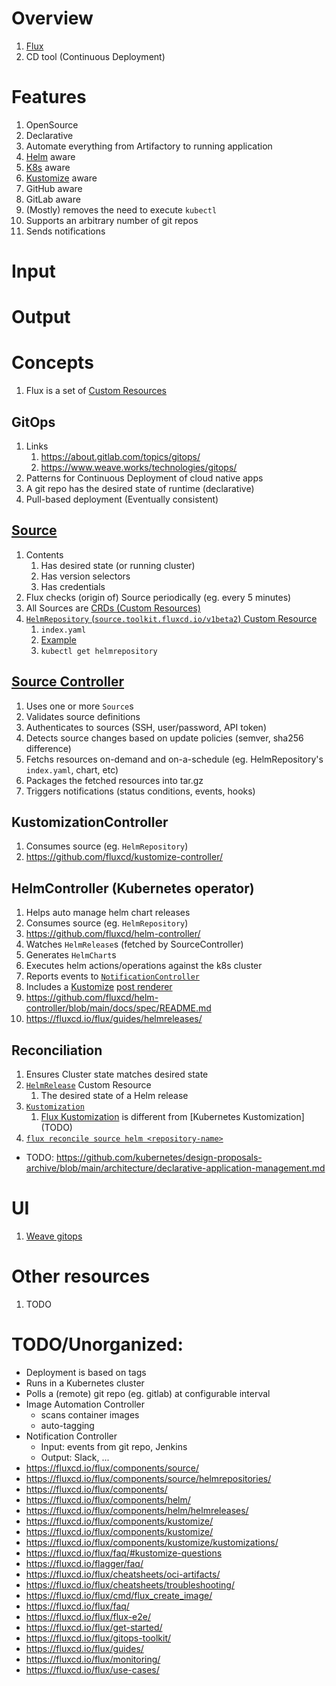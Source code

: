 # Overview
1. [Flux](TODO)
1. CD tool (Continuous Deployment)


# Features
1. OpenSource
1. Declarative
1. Automate everything from Artifactory to running application
1. [Helm](./helm.md) aware
1. [K8s](./k8s.md) aware
1. [Kustomize](./kustomize.md) aware
1. GitHub aware
1. GitLab aware
1. (Mostly) removes the need to execute `kubectl`
1. Supports an arbitrary number of git repos
1. Sends notifications 

# Input


# Output


# Concepts
1. Flux is a set of [Custom Resources](https://kubernetes.io/docs/concepts/extend-kubernetes/api-extension/custom-resources/)

## GitOps
1. Links
    1. https://about.gitlab.com/topics/gitops/
    1. https://www.weave.works/technologies/gitops/
1. Patterns for Continuous Deployment of cloud native apps
1. A git repo has the desired state of runtime (declarative) 
1. Pull-based deployment (Eventually consistent)


## [Source](TODO)
1. Contents
    1. Has desired state (or running cluster) 
    1. Has version selectors
    1. Has credentials
1. Flux checks (origin of) Source periodically (eg. every 5 minutes)
1. All Sources are [CRDs (Custom Resources)](https://kubernetes.io/docs/concepts/extend-kubernetes/api-extension/custom-resources/)
1. [`HelmRepository` (`source.toolkit.fluxcd.io/v1beta2`) Custom Resource](https://github.com/fluxcd/source-controller/blob/main/docs/spec/v1beta2/helmrepositories.md)    
    1. `index.yaml`
    1. [Example](https://github.com/fluxcd/source-controller/blob/main/docs/spec/v1beta2/helmrepositories.md#examples)
    1. `kubectl get helmrepository`


## [Source Controller](https://fluxcd.io/flux/components/source/)
1. Uses one or more `Source`s
1. Validates source definitions
1. Authenticates to sources (SSH, user/password, API token)
1. Detects source changes based on update policies (semver, sha256 difference)
1. Fetchs resources on-demand and on-a-schedule (eg. HelmRepository's `index.yaml`, chart, etc)
1. Packages the fetched resources into tar.gz
1. Triggers notifications (status conditions, events, hooks)


## KustomizationController
1. Consumes source (eg. `HelmRepository`)
1. https://github.com/fluxcd/kustomize-controller/


## HelmController (Kubernetes operator)
1. Helps auto manage helm chart releases
1. Consumes source (eg. `HelmRepository`) 
1. https://github.com/fluxcd/helm-controller/
1. Watches `HelmRelease`s (fetched by SourceController)
1. Generates `HelmChart`s
1. Executes helm actions/operations against the k8s cluster
1. Reports events to [`NotificationController`](https://github.com/fluxcd/notification-controller)
1. Includes a [Kustomize](TODO) [post renderer](https://helm.sh/docs/topics/advanced/#post-rendering)
1. https://github.com/fluxcd/helm-controller/blob/main/docs/spec/README.md
1. https://fluxcd.io/flux/guides/helmreleases/


## Reconciliation
1. Ensures Cluster state matches desired state
1. [`HelmRelease`](TODO) Custom Resource
     1. The desired state of a Helm release
1. [`Kustomization`](TODO)
    1. [Flux Kustomization](TODO) is different from [Kubernetes Kustomization] (TODO)
1. [`flux reconcile source helm <repository-name>`](https://fluxcd.io/flux/cmd/flux_reconcile/)


- TODO: https://github.com/kubernetes/design-proposals-archive/blob/main/architecture/declarative-application-management.md

# UI
1. [Weave gitops](https://github.com/weaveworks/weave-gitops)


# Other resources
1. TODO


# TODO/Unorganized:
- Deployment is based on tags
- Runs in a Kubernetes cluster
- Polls a (remote) git repo (eg. gitlab) at configurable interval
- Image Automation Controller
   - scans container images
   - auto-tagging
- Notification Controller
   - Input: events from git repo, Jenkins
   - Output: Slack, ...
- https://fluxcd.io/flux/components/source/
- https://fluxcd.io/flux/components/source/helmrepositories/
- https://fluxcd.io/flux/components/
- https://fluxcd.io/flux/components/helm/
- https://fluxcd.io/flux/components/helm/helmreleases/
- https://fluxcd.io/flux/components/kustomize/
- https://fluxcd.io/flux/components/kustomize/
- https://fluxcd.io/flux/components/kustomize/kustomizations/
- https://fluxcd.io/flux/faq/#kustomize-questions
- https://fluxcd.io/flagger/faq/
- https://fluxcd.io/flux/cheatsheets/oci-artifacts/
- https://fluxcd.io/flux/cheatsheets/troubleshooting/
- https://fluxcd.io/flux/cmd/flux_create_image/
- https://fluxcd.io/flux/faq/
- https://fluxcd.io/flux/flux-e2e/
- https://fluxcd.io/flux/get-started/
- https://fluxcd.io/flux/gitops-toolkit/
- https://fluxcd.io/flux/guides/
- https://fluxcd.io/flux/monitoring/
- https://fluxcd.io/flux/use-cases/
